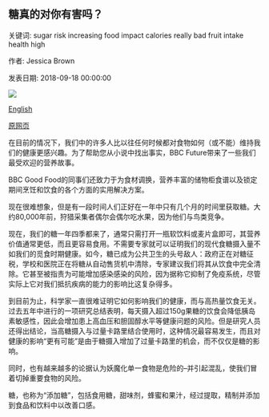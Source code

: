 ## 糖真的对你有害吗？

关键词: sugar risk increasing food impact calories really bad fruit intake health high

作者: Jessica Brown

发表日期: 2018-09-18 00:00:00

![](https://ichef.bbci.co.uk/wwfeatures/live/624_351/images/live/p0/6l/h1/p06lh1g4.jpg)

[English](Is%20sugar%20really%20bad%20for%20you%3F.md)

[原网页](https://www.bbc.com/future/article/20180918-is-sugar-really-bad-for-you)

在目前的情况下，我们中的许多人比以往任何时候都对食物如何（或不能）维持我们的健康更感兴趣。为了帮助您从小说中找出事实，BBC Future带来了一些我们最受欢迎的营养故事。

BBC Good Food的同事们还致力于为食材调换，营养丰富的储物柜食谱以及锁定期间烹饪和饮食的各个方面的实用解决方案。

现在很难想象，但是有一段时间人们正好在一年中只有几个月的时间里获取糖。大约80,000年前，狩猎采集者偶尔会偶尔吃水果，因为他们与鸟类竞争。

现在，我们的糖一年四季都来了，通常只需打开一瓶软饮料或麦片盒即可，其营养价值通常更低，而且更容易食用。不需要专家就可以证明我们的现代食糖摄入量不如我们的觅食时期健康。如今，糖已成为公共卫生的头号敌人：政府正在对糖征税，学校和医院正在将糖从自动售货机中清除，专家建议我们将其从饮食中完全清除。它甚至被指责为可能增加感染感染的风险，因为据称它抑制了免疫系统，尽管实际上它对我们抵抗疾病的能力的影响比这复杂得多。

到目前为止，科学家一直很难证明它如何影响我们的健康，而与高热量饮食无关。过去五年中进行的一项研究总结表明，每天摄入超过150g果糖的饮食会降低胰岛素敏感性，因此会增加患上高血压和胆固醇水平等健康问题的风险。但是研究人员还得出结论，当高糖摄入与过量卡路里结合使用时，这种情况最容易发生，而且对健康的影响“更有可能”是由于糖摄入增加了过量卡路里的机会，而不仅仅是糖的影响。

同时，也有越来越多的论据认为妖魔化单一食物是危险的–并引起混乱，使我们冒着切掉重要食物的风险。

糖，也称为“添加糖”，包括食用糖，甜味剂，蜂蜜和果汁，经过提取，精制并添加到食品和饮料中以改善口感。